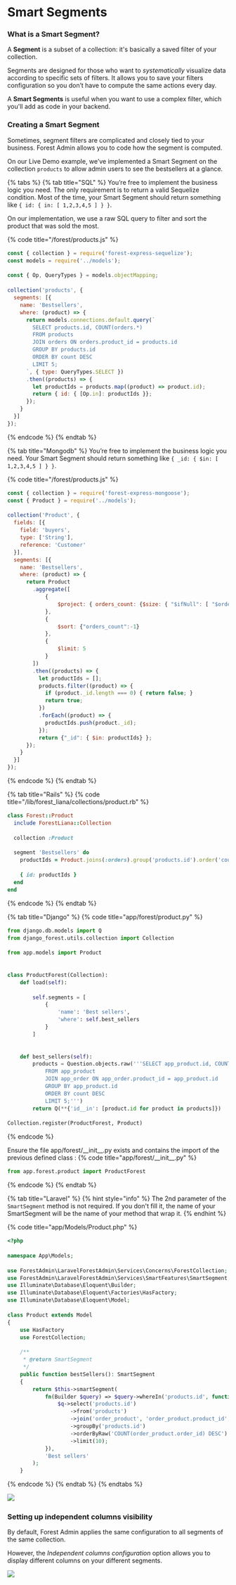 # Smart Segments

### What is a Smart Segment?

A **Segment** is a subset of a collection: it's basically a saved filter of your collection.

Segments are designed for those who want to _systematically_ visualize data according to specific sets of filters. It allows you to save your filters configuration so you don’t have to compute the same actions every day.

A **Smart Segments** is useful when you want to use a complex filter, which you'll add as code in your backend.

### Creating a Smart Segment <a href="#creating-a-smart-segment" id="creating-a-smart-segment"></a>

Sometimes, segment filters are complicated and closely tied to your business. Forest Admin allows you to code how the segment is computed.

On our Live Demo example, we’ve implemented a Smart Segment on the collection `products` to allow admin users to see the bestsellers at a glance.

{% tabs %}
{% tab title="SQL" %}
You’re free to implement the business logic you need. The only requirement is to return a valid Sequelize condition. Most of the time, your Smart Segment should return something like `{ id: { in: [ 1,2,3,4,5 ] } }`.

On our implementation, we use a raw SQL query to filter and sort the product that was sold the most.

{% code title="/forest/products.js" %}
```javascript
const { collection } = require('forest-express-sequelize');
const models = require('../models');

const { Op, QueryTypes } = models.objectMapping;

collection('products', {
  segments: [{
    name: 'Bestsellers',
    where: (product) => {
      return models.connections.default.query(`
        SELECT products.id, COUNT(orders.*)
        FROM products
        JOIN orders ON orders.product_id = products.id
        GROUP BY products.id
        ORDER BY count DESC
        LIMIT 5;
      `, { type: QueryTypes.SELECT })
      .then((products) => {
        let productIds = products.map((product) => product.id);
        return { id: { [Op.in]: productIds }};
      });
    }
  }]
});
```
{% endcode %}
{% endtab %}

{% tab title="Mongodb" %}
You’re free to implement the business logic you need. Your Smart Segment should return something like `{ _id: { $in: [ 1,2,3,4,5 ] } }`.

{% code title="/forest/products.js" %}
```javascript
const { collection } = require('forest-express-mongoose');
const { Product } = require('../models');

collection('Product', {
  fields: [{
    field: 'buyers',
    type: ['String'],
    reference: 'Customer'
  }],
  segments: [{
    name: 'Bestsellers',
    where: (product) => {
      return Product
      	.aggregate([
		    {
		        $project: { orders_count: {$size: { "$ifNull": [ "$orders", [] ] } } }
		    }, 
		    {   
		        $sort: {"orders_count":-1} 
		    },
		    { 
		    	$limit: 5
		    }
		])
        .then((products) => {
          let productIds = [];
          products.filter((product) => {
            if (product._id.length === 0) { return false; }
            return true; 
          })
          .forEach((product) => {
          	productIds.push(product._id);
          });
		  return {"_id": { $in: productIds} };
	  });
    }
  }]
});
```
{% endcode %}
{% endtab %}

{% tab title="Rails" %}
{% code title="/lib/forest_liana/collections/product.rb" %}
```ruby
class Forest::Product
  include ForestLiana::Collection

  collection :Product

  segment 'Bestsellers' do
    productIds = Product.joins(:orders).group('products.id').order('count(orders.id)').limit(10).pluck('products.id')

    { id: productIds }
  end
end
```
{% endcode %}
{% endtab %}

{% tab title="Django" %}
{% code title="app/forest/product.py" %}
```python
from django.db.models import Q
from django_forest.utils.collection import Collection

from app.models import Product


class ProductForest(Collection):
    def load(self):
        
        self.segments = [
            {
                'name': 'Best sellers',
                'where': self.best_sellers
            }
        ]


    def best_sellers(self):
        products = Question.objects.raw('''SELECT app_product.id, COUNT(app_order.*)
            FROM app_product
            JOIN app_order ON app_order.product_id = app_product.id
            GROUP BY app_product.id
            ORDER BY count DESC
            LIMIT 5;''')
        return Q(**{'id__in': [product.id for product in products]})

Collection.register(ProductForest, Product)
```
{% endcode %}

Ensure the file app/forest/\_\_init\_\_.py exists and contains the import of the previous defined class :
{% code title="app/forest/\_\_init\_\_.py" %}
```python
from app.forest.product import ProductForest
```
{% endcode %}
{% endtab %}

{% tab title="Laravel" %}
{% hint style="info" %}
The 2nd parameter of the `SmartSegment` method is not required. If you don't fill it, the name of your SmartSegment will be the name of your method that wrap it.
{% endhint %}

{% code title="app/Models/Product.php" %}
```php
<?php

namespace App\Models;

use ForestAdmin\LaravelForestAdmin\Services\Concerns\ForestCollection;
use ForestAdmin\LaravelForestAdmin\Services\SmartFeatures\SmartSegment;
use Illuminate\Database\Eloquent\Builder;
use Illuminate\Database\Eloquent\Factories\HasFactory;
use Illuminate\Database\Eloquent\Model;

class Product extends Model
{
    use HasFactory
    use ForestCollection;

    /**
     * @return SmartSegment
     */
    public function bestSellers(): SmartSegment
    {
        return $this->smartSegment(
            fn(Builder $query) => $query->whereIn('products.id', function($q) {
                $q->select('products.id')
                    ->from('products')
                    ->join('order_product', 'order_product.product_id', '=', 'products.id')
                    ->groupBy('products.id')
                    ->orderByRaw('COUNT(order_product.order_id) DESC')
                    ->limit(10);
            }),
            'Best sellers'
        );
    }
```
{% endcode %}
{% endtab %}
{% endtabs %}

![](<../.gitbook/assets/Capture d’écran 2019-07-01 à 17.38.24.png>)

### Setting up independent columns visibility <a href="#setting-up-independent-columns-visibility" id="setting-up-independent-columns-visibility"></a>

By default, Forest Admin applies the same configuration to all segments of the same collection.

However, the _Independent columns configuration_ option allows you to display different columns on your different segments.

![](<../.gitbook/assets/Capture d’écran 2019-07-01 à 17.40.03.png>)
